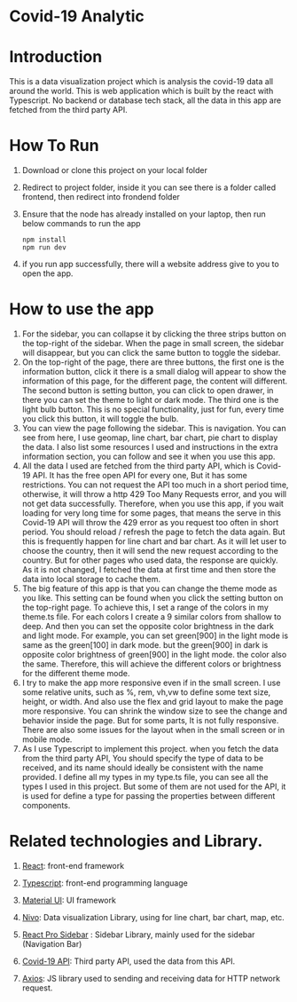 #  Covid-19 Analytic

# Introduction

This is a data visualization project which is analysis the covid-19 data all around the world. This is web application which is built by the react with Typescript. No backend or database tech stack, all the data in this app are fetched from the third party API.

# How To Run

1. Download or clone this project on your local folder

2. Redirect  to project folder, inside it you can see there is a folder called frontend, then redirect into frondend folder

3. Ensure that the node has already installed on your laptop, then run below commands to run the app

   ```npm
   npm install
   npm run dev
   ```

4. if you run app successfully, there will a website address give to you to open the app.

# How to use the app

1. For the sidebar, you can collapse it by clicking the three strips button on the top-right of the sidebar. When the page in small screen, the sidebar will disappear, but you can click the same button to toggle the sidebar.
2. On the top-right of the page, there are three buttons, the first one is the information button, click it there is a small dialog will appear to show the information of this page, for the different page, the content will different. The second button is setting button, you can click to open drawer, in there you can set the theme to light or dark mode. The third one is the light bulb button. This is no special functionality, just for fun, every time you click this button, it will toggle the bulb.
3. You can view the page following the sidebar. This is navigation. You can see from here, I use geomap, line chart, bar chart, pie chart to display the data. I also list some resources I used and instructions in the extra information section, you can follow and see it when you use this app.
4. All  the data I used are fetched from the third party API,  which is Covid-19 API. It has the free open API for every one, But it has some restrictions. You can not request the API too much in a short period time, otherwise, it will throw a http 429 Too Many Requests error, and you will not get data successfully.  Therefore, when you use this app, if you wait loading for very long time for some pages, that means the serve in this Covid-19 API will throw the 429 error as you request too often in short period. You should reload / refresh the page to  fetch the data again. But this is frequently happen for line chart and bar chart. As it will let user to choose the country, then it will send the new request according to the country. But for other pages who used data, the response are quickly. As it is not changed, I fetched the data at first time and then store the data into local storage to cache them. 
5. The big feature of this app is that you can change the theme mode as you like. This setting can be found when you click the setting button on the top-right  page.  To achieve this, I set a range of the colors in my theme.ts file. For each colors I create a 9 similar colors from shallow to deep. And then you can set the opposite color brightness in the dark and light mode. For example, you can set green[900] in the light mode is same as the green[100] in dark mode. but the green[900] in dark is opposite color brightness of green[900] in the light mode. the color also the same. Therefore, this will achieve the different colors or brightness for the different theme mode. 
6.  I try to make the app more responsive even if  in the small screen. I use some relative units, such as %, rem, vh,vw to define some text size, height, or width. And also use the flex and grid layout to make the page more responsive. You can shrink the window size to see the change and behavior inside the page.  But for some parts, It is not fully responsive. There are also some issues for the layout when in the small screen or in mobile mode. 
7. As I use Typescript to implement this project. when you fetch the data from the third party API, You should specify the type of data to be received, and its name should ideally be consistent with the name provided. I define all my types in my type.ts file, you can see all the types I used in this project. But some of them are not used for the API, it is used for define a type for passing the properties between different  components.

# Related technologies and Library.

1. [React](https://react.dev/learn): front-end framework

2. [Typescript](https://www.typescriptlang.org/): front-end programming language

3. [Material UI](https://mui.com/material-ui/getting-started/overview/): UI framework

4. [Nivo](https://nivo.rocks/): Data visualization Library, using for line chart, bar chart, map, etc.

5. [React Pro Sidebar](https://www.npmjs.com/package/react-pro-sidebar) : Sidebar Library, mainly used for the sidebar (Navigation Bar)

6. [Covid-19 API](https://documenter.getpostman.com/view/10808728/SzS8rjbc#81415d42-eb53-4a85-8484-42d2349debfe): Third party API,  used the data from this API.

7. [Axios](https://axios-http.com/docs/intro): JS library used to sending and receiving data for HTTP network request.

   ​